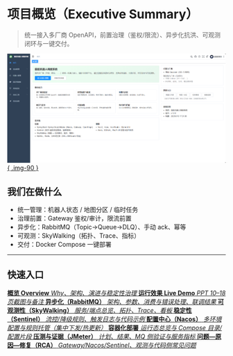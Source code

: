 # 项目概览（Executive Summary）

> 统一接入多厂商 OpenAPI，前置治理（鉴权/限流）、异步化抗洪、可观测闭环与一键交付。

[![](assets/live/p10-dashboard.png){ .img-90 }](assets/live/p10-dashboard.png)

## 我们在做什么
- 统一管理：机器人状态 / 地图分区 / 临时任务  
- 治理前置：Gateway 鉴权/审计，限流前置  
- 异步化：RabbitMQ（Topic→Queue→DLQ）、手动 ack、幂等  
- 可观测：SkyWalking（拓扑、Trace、指标）  
- 交付：Docker Compose 一键部署

---

<h2>快速入口</h2>

<div class="quicklinks">

  <a class="ql" href="overview/">
    <strong>概览 Overview</strong>
    <em>Why、架构、演进与稳定性治理</em>
  </a>

  <a class="ql" href="live-demo/">
    <strong>运行效果 Live Demo</strong>
    <em>PPT 10–18 页截图与备注</em>
  </a>

  <a class="ql" href="mq-async/">
    <strong>异步化（RabbitMQ）</strong>
    <em>架构、参数、消费与错误处理、联调结果</em>
  </a>

  <a class="ql" href="observability/">
    <strong>可观测性（SkyWalking）</strong>
    <em>服务/端点总览、拓扑、Trace、看板</em>
  </a>

  <a class="ql" href="stability-sentinel/">
    <strong>稳定性（Sentinel）</strong>
    <em>流控/降级规则、触发日志与代码示例</em>
  </a>

  <a class="ql" href="config-nacos/">
    <strong>配置中心（Nacos）</strong>
    <em>多环境配置与规则托管（集中下发/热更新）</em>
  </a>

  <a class="ql" href="docker-deploy/">
    <strong>容器化部署</strong>
    <em>运行态总览与 Compose 目录/配置片段</em>
  </a>

  <a class="ql" href="loadtest-jmeter/">
    <strong>压测与证据（JMeter）</strong>
    <em>计划、结果、MQ 侧验证与服务指标</em>
  </a>

  <a class="ql" href="issues-rca/">
    <strong>问题—原因—修复（RCA）</strong>
    <em>Gateway/Nacos/Sentinel、观测与代码侧常见问题</em>
  </a>

</div>

